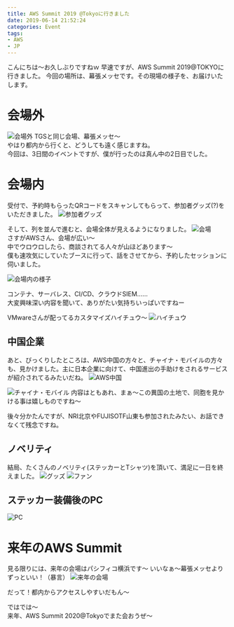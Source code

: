 ```yaml
---
title: AWS Summit 2019 @Tokyoに行きました
date: 2019-06-14 21:52:24
categories: Event
tags:
- AWS
- JP
---
```


こんにちは〜お久しぶりですねｗ
早速ですが、AWS Summit 2019@TOKYOに行きました。
今回の場所は、幕張メッセです。その現場の様子を、お届けいたします。
<!--more-->

# 会場外
![会場外](http://wx4.sinaimg.cn/large/735d420agy1g41kk72wctj22io1w01ky.jpg)
TGSと同じ会場、幕張メッセ〜  
やはり都内から行くと、どうしても遠く感じますね。  
今回は、3日間のイベントですが、僕が行ったのは真ん中の2日目でした。  

# 会場内
受付で、予約時もらったQRコードをスキャンしてもらって、参加者グッズ(?)をいただきました。
![参加者グッズ](http://wx1.sinaimg.cn/large/735d420agy1g41klm8vs8j21w02io1ky.jpg)

そして、列を並んで進むと、会場全体が見えるようになりました。
![会場](http://wx1.sinaimg.cn/large/735d420agy1g41knwi1d7j21yx1h7x6p.jpg)  
さすがAWSさん、会場が広い〜  
中でウロウロしたら、商談されてる人々が山ほどあります〜  
僕も速攻気にしていたブースに行って、話をさせてから、予約したセッションに伺いました。  

![会場内の様子](http://wx2.sinaimg.cn/large/735d420agy1g41km53ae2j22io1w0x6p.jpg)

コンテナ、サーバレス、CI/CD、クラウドSIEM......  
大変興味深い内容を聞いて、ありがたい気持ちいっぱいですねー  

VMwareさんが配ってるカスタマイズハイチュウ〜
![ハイチュウ](http://wx1.sinaimg.cn/large/735d420agy1g41kvjdd7ej21vt1vtnpd.jpg)

## 中国企業
あと、びっくりしたところは、AWS中国の方々と、チャイナ・モバイルの方々も、見かけました。主に日本企業に向けて、中国進出の手助けをされるサービスが紹介されてるみたいだね。
![AWS中国](http://wx2.sinaimg.cn/large/735d420agy1g41kpaa9usj216k1kr4l3.jpg)

![チャイナ・モバイル](http://wx4.sinaimg.cn/mw690/735d420agy1g41kpmr19uj216k1krav2.jpg)
内容はともあれ、まぁ〜この異国の土地で、同胞を見かける事は嬉しものですね〜  

後々分かたんですが、NRI北京やFUJISOTF山東も参加されたみたい、お話できなくて残念ですね。

## ノベリティ
結局、たくさんのノベリティ(ステッカーとTシャツ)を頂いて、満足に一日を終えました。
![グッズ](http://wx2.sinaimg.cn/large/735d420agy1g41ksgwrenj21w01w0kjl.jpg)
![ファン](http://wx2.sinaimg.cn/large/735d420agy1g41kswvd2kj22io1w0qv5.jpg)

## ステッカー装備後のPC
![PC](http://wx1.sinaimg.cn/large/735d420agy1g41ktf6t46j22io1w0kjl.jpg)

# 来年のAWS Summit
見る限りには、来年の会場はパシフィコ横浜です〜
いいなぁ〜幕張メッセよりずっといい！（暴言）
![来年の会場](http://wx1.sinaimg.cn/large/735d420agy1g41ktzd4r7j22io1w0u0x.jpg)

だって！都内からアクセスしやすいだもん〜  

ではでは～  
来年、AWS Summit 2020@Tokyoでまた会おうぜ〜